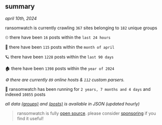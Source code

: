 
## summary
_april 10th, 2024_

ransomwatch is currently crawling `367` sites belonging to `182` unique groups

⏲ there have been `16` posts within the `last 24 hours`

🦈 there have been `115` posts within the `month of april`

🪐 there have been `1228` posts within the `last 90 days`

🏚 there have been `1398` posts within the `year of 2024`

_⚙️ there are currently `89` online hosts & `112` custom parsers._

🦕 ransomwatch has been running for `2 years, 7 months and 4 days` and indexed `10855` posts

_all data  [(groups)](http://ransomwhat.telemetry.ltd/groups) and [(posts)](http://ransomwhat.telemetry.ltd/posts) is available in JSON (updated hourly)_

> ransomwatch is fully [open source](https://github.com/joshhighet/ransomwatch#ransomwatch--). please consider [sponsoring](https://github.com/sponsors/joshhighet) if you find it useful!
